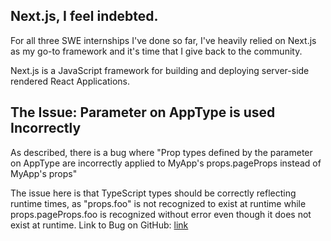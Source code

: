 ## Next.js, I feel indebted.
For all three SWE internships I've done so far, I've heavily relied on Next.js as my go-to framework
and it's time that I give back to the community.

Next.js is a JavaScript framework for building and deploying server-side rendered React Applications.

## The Issue: Parameter on AppType is used Incorrectly
As described, there is a bug where "Prop types defined by the parameter on AppType are incorrectly applied to 
MyApp's props.pageProps instead of MyApp's props"

The issue here is that TypeScript types should be correctly reflecting runtime times, as "props.foo" is not recognized 
to exist at runtime while props.pageProps.foo is recognized without error even though it does not exist at runtime.
Link to Bug on GitHub: [link](https://github.com/vercel/next.js/issues/42846)